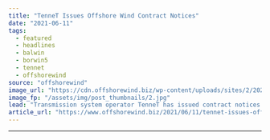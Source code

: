 ```yaml
---
title: "TenneT Issues Offshore Wind Contract Notices"
date: "2021-06-11"
tags: 
  - featured
  - headlines
  - balwin
  - borwin5
  - tennet
  - offshorewind
source: "offshorewind"
image_url: "https://cdn.offshorewind.biz/wp-content/uploads/sites/2/2021/06/11101004/TenneT-Issues-Offshore-Wind-Contract-Notices.jpg"
image_fp: "/assets/img/post_thumbnails/2.jpg"
lead: "Transmission system operator TenneT has issued contract notices related to offshore grid connection systems"
article_url: "https://www.offshorewind.biz/2021/06/11/tennet-issues-offshore-wind-contract-notices/"
---
```


---

